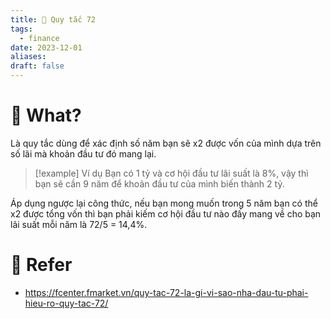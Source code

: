 ```yaml
---
title: 🌱 Quy tắc 72
tags:
  - finance
date: 2023-12-01
aliases: 
draft: false
---
```

# 🌿 What?
Là quy tắc dùng để xác định số năm bạn sẽ x2 được vốn của mình dựa trên số lãi mà khoản đầu tư đó mang lại.

> [!example] Ví dụ
> Bạn có 1 tỷ và cơ hội đầu tư lãi suất là 8%, vậy thì bạn sẽ cần 9 năm để khoản đầu tư của mình biến thành 2 tỷ.
> 

Áp dụng ngược lại công thức, nếu bạn mong muốn trong 5 năm bạn có thể x2 được tổng vốn thì bạn phải kiếm cơ hội đầu tư nào đấy mang về cho bạn lãi suất mỗi năm là 72/5 = 14,4%.

# 🌿 Refer 
- https://fcenter.fmarket.vn/quy-tac-72-la-gi-vi-sao-nha-dau-tu-phai-hieu-ro-quy-tac-72/